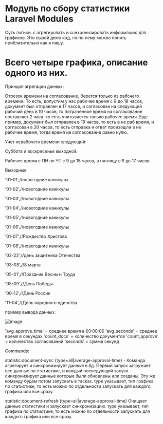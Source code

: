 # Модуль по сбору статистики Laravel Modules
Суть логики. с агрегировать и сонхронизировать информацию для графиков. Это сырой демо код, но по нему можно понять приблизительно как я пишу.

# Всего четыре графика, описание одного из них.

Принцип агрегации данных: 

Отрезок времени на согласование, берется только из рабочего времени. То есть, допустим у нас рабочее время с 9 до 18 часов, документ был отправлен в 17 часов, и согласован на следующий рабочий день в 10 часов, то потраченное время на согласование составляет 2 часа. то есть учитывается только рабочее время. Еще пример, документ был отправлен в 19 часов, то есть в не раб время, и согласован в 20 часов, то есть отправка и ответ произошли в не рабочее время, тогда время на согласование равно нулю. 

Учет нерабочего времени следующий:

Суббота и воскресенье выходной.

Рабочее время с ПН по ЧТ с 9 до 18 часов, в пятницу  с 9 до 17 часов.

Выходные 

'01-01',//новогодние каникулы

'01-02',//новогодние каникулы

'01-03',//новогодние каникулы

'01-04',//новогодние каникулы

'01-05',//новогодние каникулы

'01-06',//новогодние каникулы

'01-07',//Рождество Христово

'01-08',//новогодние каникулы

'02-23',//день защитника Отечества

'03-08',//8 марта

'05-01',//Праздник Весны и Труда

'05-09',//День Победы

'06-12',//День России

'11-04',//День народного единства


пример вывода данных:

![image](https://user-images.githubusercontent.com/7649537/157117667-06bf1d67-267e-4600-ab23-c57333f160d5.png)

'avg_approve_time' = среднее время в 00:00:00
'avg_seconds' = среднее время в секундах
'count_docs' = количество документов
'count_approve' = количество согласований
'seconds' = сумма секунд

Commands: 

statistic:document-sync  {type=all|average-approval-time} - Команда агрегирует и синхронизирует данные в бд. Первый запуск загружает все данные по статистике, и каждый последующий запуск синхронизирует данные которые были обновлены или созданы. Эту же команду будем потом запускать в тасках. type указывает, тип графика по статистике, то есть можно по отдельности запускать для каждого графика или все сразу.

statistic:document-refresh  {type=all|average-approval-time} Очищает данные статистики и запускает синхронизацию. type указывает, тип графика по статистике, то есть можно по отдельности запускать для каждого графика или все сразу.
